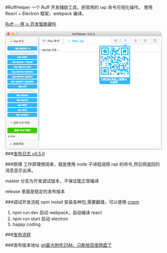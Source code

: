#RuffHelper
一个 Ruff 开发辅助工具，把常用的 rap 命令可视化操作。
使用 React + Electron 框架，webpack 编译。

[Ruff -- 用 js 开发智能硬件](https://ruff.io/)

![preview](./doc/version/v0.5.0.png)
###[发布日志 v0.5.0](doc/ReleaseNotes.MD)

###原理
工作原理很简单，就是使用 node 子进程调用 rap 的命令,然后把返回的消息显示出来。

master 分支为开发调试版本，不保证能正常编译

release 里面是稳定的发布版本


###调试开发流程
npm install 安装各种包,需要翻墙，可以使用 [cnpm](https://npm.taobao.org/)

1. npm run dev 启动 webpack，自动编译 react
2. npm run start 启动 electron
3. happy coding

###[发布流程](doc/publish.MD)


###发布版本地址
[git最大附件25M，只能放百度网盘了](http://pan.baidu.com/s/1kVRI98b#path=%252Fruffhelper)








